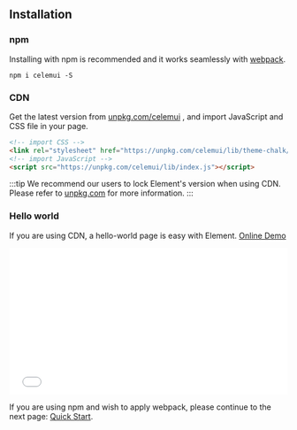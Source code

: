 ## Installation

### npm

Installing with npm is recommended and it works seamlessly with [webpack](https://webpack.js.org/).

```shell
npm i celemui -S
```

### CDN

Get the latest version from [unpkg.com/celemui](https://unpkg.com/celemui/) , and import JavaScript and CSS file in your page.

```html
<!-- import CSS -->
<link rel="stylesheet" href="https://unpkg.com/celemui/lib/theme-chalk/index.css">
<!-- import JavaScript -->
<script src="https://unpkg.com/celemui/lib/index.js"></script>
```

:::tip
We recommend our users to lock Element's version when using CDN. Please refer to [unpkg.com](https://unpkg.com) for more information.
:::

### Hello world

If you are using CDN, a hello-world page is easy with Element. [Online Demo](https://codepen.io/bofeng/pen/poaEmJY)

<iframe height="265" style="width: 100%;" scrolling="no" title="Element demo" src="//codepen.io/bofeng/embed/poaEmJY/?height=265&theme-id=light&default-tab=html" frameborder="no" allowtransparency="true" allowfullscreen="true">
  See the Pen <a href='https://codepen.io/bofeng/pen/poaEmJY/'>Element demo</a> by hetech
  (<a href='https://codepen.io/bofeng'>@bofeng</a>) on <a href='https://codepen.io'>CodePen</a>.
</iframe>

If you are using npm and wish to apply webpack, please continue to the next page: [Quick Start](/#/en-US/component/quickstart).
